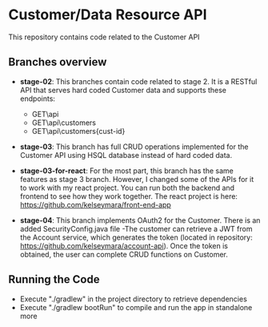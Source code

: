 # Customer/Data Resource API
This repository contains code related to the Customer API

## Branches overview

- **stage-02**: This branches contain code related to stage 2. It is a RESTful API that serves hard coded Customer data and supports these endpoints:
  - GET\api
  - GET\api\customers
  - GET\api\customers\{cust-id}

- **stage-03**: This branch has full CRUD operations implemented for the Customer API using HSQL database instead of hard coded data.
- **stage-03-for-react**: For the most part, this branch has the same features as stage 3 branch. However, I changed some of the APIs for it to work with my react project. You can run both the backend and frontend to see how they work together. The react project is here: https://github.com/kelseymara/front-end-app 

- **stage-04**: This branch implements OAuth2 for the Customer. There is an added SecurityConfig.java file
-The customer can retrieve a JWT from the Account service, which generates the token (located in repository:  https://github.com/kelseymara/account-api). Once the token is obtained, the user can complete CRUD functions on Customer.
  
  
## Running the Code
- Execute "./gradlew" in the project directory to retrieve dependencies
- Execute "./gradlew bootRun" to compile and run the app in standalone more
